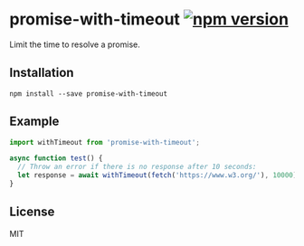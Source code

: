 # promise-with-timeout [![npm version](https://img.shields.io/npm/v/promise-with-timeout.svg)](https://www.npmjs.com/package/promise-with-timeout)

Limit the time to resolve a promise.

## Installation

```
npm install --save promise-with-timeout
```

## Example

```javascript
import withTimeout from 'promise-with-timeout';

async function test() {
  // Throw an error if there is no response after 10 seconds:
  let response = await withTimeout(fetch('https://www.w3.org/'), 10000);
}
```

## License

MIT
